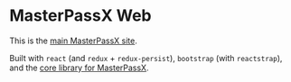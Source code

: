 # MasterPassX Web

This is the [main MasterPassX site](https://masterpassx.org).

Built with `react` (and `redux` + `redux-persist`), `bootstrap` (with `reactstrap`), and the [core library for MasterPassX](../packages/core.js/README.md).
